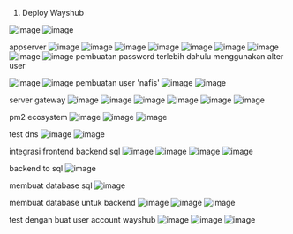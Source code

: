 1. Deploy Wayshub

![image](https://user-images.githubusercontent.com/52950376/230357155-ada5cfcc-cf50-4c28-b1cd-66708a0c6a6f.png)
![image](https://user-images.githubusercontent.com/52950376/230365328-57de95be-10a7-4edf-a3ba-ec302d0292d8.png)

appserver
![image](https://user-images.githubusercontent.com/52950376/230379636-4b9a2a79-572d-4649-a13b-b402da383542.png)
![image](https://user-images.githubusercontent.com/52950376/230380063-9c1d30b5-5e2c-4695-8047-2e6029a8c731.png)
![image](https://user-images.githubusercontent.com/52950376/230380525-74703f2e-97e8-4747-b31f-87326f76f25c.png)
![image](https://user-images.githubusercontent.com/52950376/230381528-5f59d281-c98d-46ce-b4ea-852668475421.png)
![image](https://user-images.githubusercontent.com/52950376/230382127-ea10cc08-0da0-43d0-a88d-6f9aa8a43da4.png)
![image](https://user-images.githubusercontent.com/52950376/230382202-30b1dbb5-ca30-445f-aab9-71c4f736551f.png)
![image](https://user-images.githubusercontent.com/52950376/230382694-b791bbe9-2d12-4c25-9d18-72f4a8977a47.png)
![image](https://user-images.githubusercontent.com/52950376/230384033-6da19adf-19ac-4633-bc30-4cb5a5ea1b53.png)
![image](https://user-images.githubusercontent.com/52950376/230389687-4e8f3d27-e76e-446a-befe-11681b23b64d.png)
pembuatan password terlebih dahulu menggunakan alter user 

![image](https://user-images.githubusercontent.com/52950376/230390031-42bd2816-33cd-4856-9e1d-c7e78ca89269.png)
![image](https://user-images.githubusercontent.com/52950376/230390386-cfd74766-27ad-4483-9d92-c12dfc3e9dc9.png)
pembuatan user 'nafis'
![image](https://user-images.githubusercontent.com/52950376/230404464-a861d707-a2df-4ea6-a2d8-7db389ba2d1a.png)
![image](https://user-images.githubusercontent.com/52950376/230406303-a6432081-26b7-4aa8-8337-a8e967d4e155.png)



server gateway
![image](https://user-images.githubusercontent.com/52950376/230392856-f1a75abd-e5ce-4e59-85e6-06dce1b8e9a2.png)
![image](https://user-images.githubusercontent.com/52950376/230393676-bfaaa9fc-5d14-4e74-9759-f3f7e075d095.png)
![image](https://user-images.githubusercontent.com/52950376/230394429-1f006614-8f18-4d80-8a6b-d9edc187c7a2.png)
![image](https://user-images.githubusercontent.com/52950376/230395730-a9dfd4fd-069d-471d-be50-79227d722a8d.png)
![image](https://user-images.githubusercontent.com/52950376/230396086-e090dee4-fe0c-4420-9795-dc08635f2dfb.png)
![image](https://user-images.githubusercontent.com/52950376/230396275-0604e063-b5b3-44bb-95ce-7724a9d8b3a3.png)

pm2 ecosystem
![image](https://user-images.githubusercontent.com/52950376/230396944-05941d55-3f03-4e77-b1c1-db341d0345d3.png)
![image](https://user-images.githubusercontent.com/52950376/230397071-6d15f461-da40-4ed1-bf3e-21b55b9fac82.png)
![image](https://user-images.githubusercontent.com/52950376/230397501-8fc5188e-b715-43f6-a832-661f52fdaca3.png)

test dns
![image](https://user-images.githubusercontent.com/52950376/230397806-475ec8ab-9955-47de-8c7f-5f95bfb76833.png)
![image](https://user-images.githubusercontent.com/52950376/230397867-ebe1dd8e-df6e-487f-bc64-c1c293c4fba2.png)

integrasi frontend backend sql
![image](https://user-images.githubusercontent.com/52950376/230398626-5ce569c6-07e4-4c3a-bd4a-3a7b2f6639be.png)
![image](https://user-images.githubusercontent.com/52950376/230520935-1482a65b-bd33-42ff-a0f1-8d0c27b688da.png)
![image](https://user-images.githubusercontent.com/52950376/230399099-da23a3c2-c3b1-4706-b956-aef3942f6485.png)
![image](https://user-images.githubusercontent.com/52950376/230400280-e2077ee5-8353-4480-a402-d000dcf482e7.png)

backend to sql
![image](https://user-images.githubusercontent.com/52950376/230399989-642b4c3a-fdd8-4c15-8386-19275c22ed49.png)

membuat database sql
![image](https://user-images.githubusercontent.com/52950376/230406596-ff06ee8e-d732-4dfa-91bf-171950e558f0.png)

membuat database untuk backend
![image](https://user-images.githubusercontent.com/52950376/230407086-21642977-bfb8-45bd-ae9f-95f356deba97.png)
![image](https://user-images.githubusercontent.com/52950376/230407566-e2b4607e-49b5-4635-90bf-1e1cc4464ea2.png)
![image](https://user-images.githubusercontent.com/52950376/230407912-9095f41b-7d72-4cd0-bcd3-f34dacbc2a9d.png)
 
test dengan buat user account wayshub
![image](https://user-images.githubusercontent.com/52950376/230408750-a683c116-e540-42b1-951f-63800aaf7c72.png)
![image](https://user-images.githubusercontent.com/52950376/230497575-b82387d2-f403-4a97-823b-a7db80305d8e.png)
![image](https://user-images.githubusercontent.com/52950376/230497692-6b49d4fd-0935-41ab-8890-9659fafe4d54.png)

